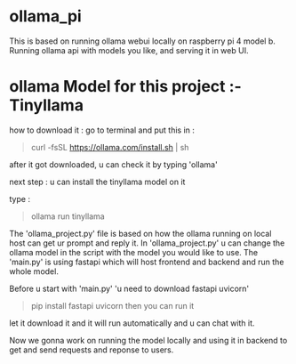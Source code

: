 # ollama_pi

This is based on running ollama webui locally on raspberry pi 4 model b. Running ollama api with models you like, and serving it in web UI.


# ollama Model for this project :- Tinyllama 
how to download it :
go to terminal and put this in : 
> curl -fsSL https://ollama.com/install.sh | sh

after it got downloaded, u can check it by typing 'ollama'

next step : u can install the tinyllama model on it

type : 
>ollama run tinyllama

The 'ollama_project.py' file is based on how the ollama running on local host can get ur prompt and reply it.
In 'ollama_project.py' u can change the ollama model in the script with the model you would like to use.
The 'main.py' is using fastapi which will host frontend and backend and run the whole model. 

Before u start with 'main.py'
'u need to download fastapi uvicorn'
> pip install fastapi uvicorn
then you can run it 


let it download it and it will run automatically and u can chat with it.

Now we gonna work on running the model locally and using it in backend to get and send requests and reponse to users.
